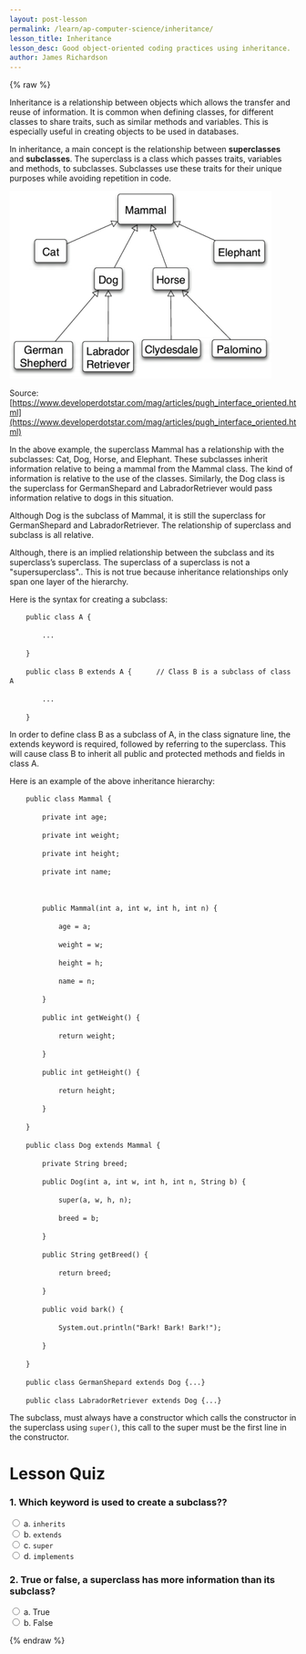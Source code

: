 ```yaml
---
layout: post-lesson
permalink: /learn/ap-computer-science/inheritance/
lesson_title: Inheritance
lesson_desc: Good object-oriented coding practices using inheritance. 
author: James Richardson
---
```


<script src="/questions.js"></script>

{% raw %}


Inheritance is a relationship between objects which allows the transfer and reuse of information. It is common when defining classes, for different classes to share traits, such as similar methods and variables. This is especially useful in creating objects to be used in databases.

In inheritance, a main concept is the relationship between **superclasses** and **subclasses**. The superclass is a class which passes traits, variables and methods, to subclasses. Subclasses use these traits for their unique purposes while avoiding repetition in code.

![Animal Interface](/assets/lesson_images/animal_interface.png)

Source: [https://www.developerdotstar.com/mag/articles/pugh_interface_oriented.html](https://www.developerdotstar.com/mag/articles/pugh_interface_oriented.html)

In the above example, the superclass Mammal has a relationship with the subclasses: Cat, Dog, Horse, and Elephant. These subclasses inherit information relative to being a mammal from the Mammal class. The kind of information is relative to the use of the classes. Similarly, the Dog class is the superclass for GermanShepard and LabradorRetriever would pass information relative to dogs in this situation.

Although Dog is the subclass of Mammal, it is still the superclass for GermanShepard and LabradorRetriever. The relationship of superclass and subclass is all relative.

Although, there is an implied relationship between the subclass and its superclass’s superclass. The superclass of a superclass is not a "supersuperclass".. This is not true because inheritance relationships only span one layer of the hierarchy. 

Here is the syntax for creating a subclass:

        public class A { 

            ...

        }

        public class B extends A {      // Class B is a subclass of class A

            ... 

        }

In order to define class B as a subclass of A, in the class signature line, the extends keyword is required, followed by referring to the superclass. This will cause class B to inherit all public and protected methods and fields in class A.

Here is an example of the above inheritance hierarchy:

        public class Mammal {

            private int age;

            private int weight;

            private int height;

            private int name;

            

            public Mammal(int a, int w, int h, int n) {

                age = a;

                weight = w;

                height = h;

                name = n;

            }

            public int getWeight() {

                return weight;

            }

            public int getHeight() {

                return height;

            }   

        }

        public class Dog extends Mammal {

            private String breed;

            public Dog(int a, int w, int h, int n, String b) {

                super(a, w, h, n);

                breed = b;

            }

            public String getBreed() {

                return breed;

            }

            public void bark() {

                System.out.println("Bark! Bark! Bark!");

            }

        }

        public class GermanShepard extends Dog {...}

        public class LabradorRetriever extends Dog {...}

The subclass, must always have a constructor which calls the constructor in the superclass using <code>super()</code>, this call to the super must be the first line in the constructor. 

<h1>Lesson Quiz</h1>

<h3>1. Which keyword is used to create a subclass??</h3>

<form>
    <div>
        <input type="radio" value="a" name="cc" onchange="check(this, 'b')">
        a. <code>inherits</code>
    </div>
    <div>
        <input type="radio" value="b" name="cc" onchange="check(this, 'b')">
        b. <code>extends</code>
    </div>
    <div>
        <input type="radio" value="c" name="cc" onchange="check(this, 'b')">
        c. <code>super</code>
    </div>
    <div>
        <input type="radio" value="d" name="cc" onchange="check(this, 'b')">
        d. <code>implements</code>
    </div>
</form>

<h3>2. True or false, a superclass has more information than its subclass?</h3>

<form>
    <div>
        <input type="radio" value="a" name="cc" onchange="check(this, 'b')">
        a. True
    </div>
    <div>
        <input type="radio" value="b" name="cc" onchange="check(this, 'b')">
        b. False
    </div>
</form>


{% endraw %}